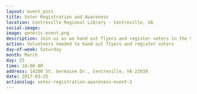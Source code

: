 ```yaml
---
layout: event_post
title: Voter Registration and Awareness
location: Centreville Regional Library - Centreville, VA
social-image:
image: generic-event.png
description: Join us as we hand out flyers and register voters in the Virginia 10.
action: Volunteers needed to hand out flyers and register voters
day-of-week: Saturday
month: March
day: 25
time: 10:00 AM
address: 14200 St. Germaine Dr., Centreville, VA 22039
date: 2017-03-25
actionslug: voter-registration-awareness-event-2  
---
```

